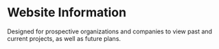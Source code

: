 # Website Information
Designed for prospective organizations and companies to view past and current projects, as well as future plans.

